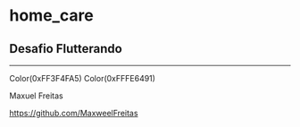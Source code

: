 # home_care

## Desafio Flutterando

---
Color(0xFF3F4FA5)
Color(0xFFFE6491)


Maxuel Freitas

https://github.com/MaxweelFreitas